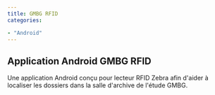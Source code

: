 ```yaml
---
title: GMBG RFID
categories:

- "Android"
---
```


## Application Android GMBG RFID

Une application Android conçu pour lecteur RFID Zebra afin d'aider à localiser les dossiers dans la salle d'archive de l'étude GMBG.